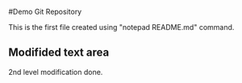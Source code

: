 #Demo Git Repository

This is the first file created using "notepad README.md" command.

## Modifided text area
2nd level modification done.
